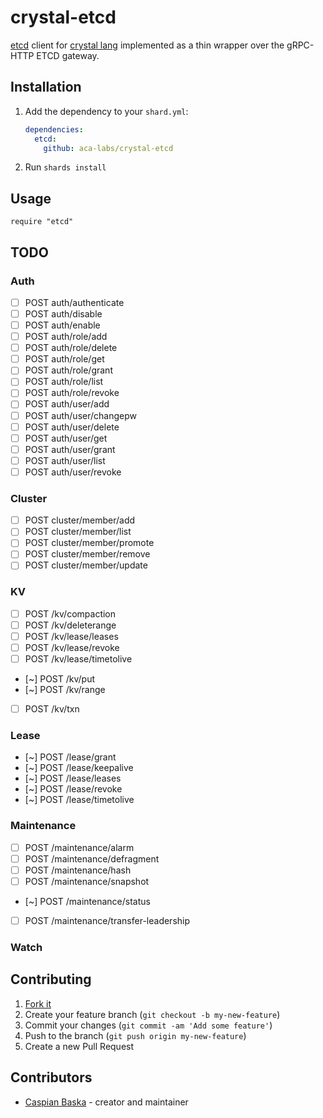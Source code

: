 # crystal-etcd

[etcd](https://www.etcd.io/) client for [crystal lang](https://crystal-lang.org/) implemented as a thin wrapper over the gRPC-HTTP ETCD gateway.

## Installation

1. Add the dependency to your `shard.yml`:

   ```yaml
   dependencies:
     etcd:
       github: aca-labs/crystal-etcd
   ```

2. Run `shards install`

## Usage

```crystal
require "etcd"
```

## TODO

### Auth

- [ ] POST auth/authenticate
- [ ] POST auth/disable
- [ ] POST auth/enable
- [ ] POST auth/role/add
- [ ] POST auth/role/delete
- [ ] POST auth/role/get
- [ ] POST auth/role/grant
- [ ] POST auth/role/list
- [ ] POST auth/role/revoke
- [ ] POST auth/user/add
- [ ] POST auth/user/changepw
- [ ] POST auth/user/delete
- [ ] POST auth/user/get
- [ ] POST auth/user/grant
- [ ] POST auth/user/list
- [ ] POST auth/user/revoke

### Cluster

- [ ] POST cluster/member/add
- [ ] POST cluster/member/list
- [ ] POST cluster/member/promote
- [ ] POST cluster/member/remove
- [ ] POST cluster/member/update

### KV

- [ ] POST /kv/compaction
- [ ] POST /kv/deleterange
- [ ] POST /kv/lease/leases
- [ ] POST /kv/lease/revoke
- [ ] POST /kv/lease/timetolive
- [~] POST /kv/put
- [~] POST /kv/range
- [ ] POST /kv/txn

### Lease

- [~] POST /lease/grant
- [~] POST /lease/keepalive
- [~] POST /lease/leases
- [~] POST /lease/revoke
- [~] POST /lease/timetolive

### Maintenance

- [ ] POST /maintenance/alarm
- [ ] POST /maintenance/defragment
- [ ] POST /maintenance/hash
- [ ] POST /maintenance/snapshot
- [~] POST /maintenance/status
- [ ] POST /maintenance/transfer-leadership

### Watch

## Contributing

1. [Fork it](https://github.com/aca-labs/crystal-etcd/fork)
2. Create your feature branch (`git checkout -b my-new-feature`)
3. Commit your changes (`git commit -am 'Add some feature'`)
4. Push to the branch (`git push origin my-new-feature`)
5. Create a new Pull Request

## Contributors

- [Caspian Baska](https://github.com/caspiano) - creator and maintainer
